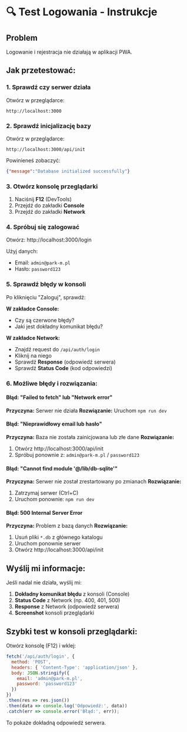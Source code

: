 # 🔍 Test Logowania - Instrukcje

## Problem
Logowanie i rejestracja nie działają w aplikacji PWA.

## Jak przetestować:

### 1. Sprawdź czy serwer działa
Otwórz w przeglądarce:
```
http://localhost:3000
```

### 2. Sprawdź inicjalizację bazy
Otwórz w przeglądarce:
```
http://localhost:3000/api/init
```

Powinieneś zobaczyć:
```json
{"message":"Database initialized successfully"}
```

### 3. Otwórz konsolę przeglądarki
1. Naciśnij **F12** (DevTools)
2. Przejdź do zakładki **Console**
3. Przejdź do zakładki **Network**

### 4. Spróbuj się zalogować
Otwórz: http://localhost:3000/login

Użyj danych:
- Email: `admin@park-m.pl`
- Hasło: `password123`

### 5. Sprawdź błędy w konsoli
Po kliknięciu "Zaloguj", sprawdź:

**W zakładce Console:**
- Czy są czerwone błędy?
- Jaki jest dokładny komunikat błędu?

**W zakładce Network:**
- Znajdź request do `/api/auth/login`
- Kliknij na niego
- Sprawdź **Response** (odpowiedź serwera)
- Sprawdź **Status Code** (kod odpowiedzi)

### 6. Możliwe błędy i rozwiązania:

#### Błąd: "Failed to fetch" lub "Network error"
**Przyczyna:** Serwer nie działa
**Rozwiązanie:** Uruchom `npm run dev`

#### Błąd: "Nieprawidłowy email lub hasło"
**Przyczyna:** Baza nie została zainicjowana lub złe dane
**Rozwiązanie:** 
1. Otwórz http://localhost:3000/api/init
2. Spróbuj ponownie z: `admin@park-m.pl` / `password123`

#### Błąd: "Cannot find module '@/lib/db-sqlite'"
**Przyczyna:** Serwer nie został zrestartowany po zmianach
**Rozwiązanie:**
1. Zatrzymaj serwer (Ctrl+C)
2. Uruchom ponownie: `npm run dev`

#### Błąd: 500 Internal Server Error
**Przyczyna:** Problem z bazą danych
**Rozwiązanie:**
1. Usuń pliki `*.db` z głównego katalogu
2. Uruchom ponownie serwer
3. Otwórz http://localhost:3000/api/init

## Wyślij mi informacje:

Jeśli nadal nie działa, wyślij mi:
1. **Dokładny komunikat błędu** z konsoli (Console)
2. **Status Code** z Network (np. 400, 401, 500)
3. **Response** z Network (odpowiedź serwera)
4. **Screenshot** konsoli przeglądarki

## Szybki test w konsoli przeglądarki:

Otwórz konsolę (F12) i wklej:
```javascript
fetch('/api/auth/login', {
  method: 'POST',
  headers: { 'Content-Type': 'application/json' },
  body: JSON.stringify({
    email: 'admin@park-m.pl',
    password: 'password123'
  })
})
.then(res => res.json())
.then(data => console.log('Odpowiedź:', data))
.catch(err => console.error('Błąd:', err));
```

To pokaże dokładną odpowiedź serwera.
